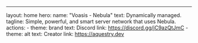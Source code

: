 ---
layout: home
hero:
  name: "Voasis - Nebula"
  text: Dynamically managed.
  tagline: Simple, powerful, and smart server network that uses Nebula.
  actions:
    - theme: brand
      text: Discord
      link: https://discord.gg/jC9azQtJmC
    - theme: alt
      text: Creator
      link: https://aquestry.dev